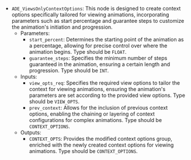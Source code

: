 - `ADE_ViewsOnlyContextOptions`: This node is designed to create context options specifically tailored for viewing animations, incorporating parameters such as start percentage and guarantee steps to customize the animation's initiation and progression.
    - Parameters:
        - `start_percent`: Determines the starting point of the animation as a percentage, allowing for precise control over where the animation begins. Type should be `FLOAT`.
        - `guarantee_steps`: Specifies the minimum number of steps guaranteed in the animation, ensuring a certain length and progression. Type should be `INT`.
    - Inputs:
        - `view_opts_req`: Specifies the required view options to tailor the context for viewing animations, ensuring the animation's parameters are set according to the provided view options. Type should be `VIEW_OPTS`.
        - `prev_context`: Allows for the inclusion of previous context options, enabling the chaining or layering of context configurations for complex animations. Type should be `CONTEXT_OPTIONS`.
    - Outputs:
        - `CONTEXT_OPTS`: Provides the modified context options group, enriched with the newly created context options for viewing animations. Type should be `CONTEXT_OPTIONS`.
